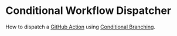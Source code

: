 # Conditional Workflow Dispatcher

How to dispatch a [GitHub Action](https://github.com/features/actions) using
[Conditional Branching](https://docs.github.com/en/actions/using-jobs/using-conditions-to-control-job-execution).
